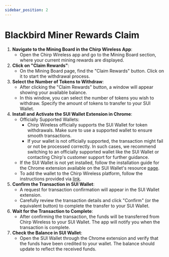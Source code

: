 ```yaml
---
sidebar_position: 2
---
```


# Blackbird Miner Rewards Claim

1. **Navigate to the Mining Board in the Chirp Wireless App**:
   - Open the Chirp Wireless app and go to the Mining Board section, where your current mining rewards are displayed.
2. **Click on "Claim Rewards"**:
   - On the Mining Board page, find the "Claim Rewards" button. Click on it to start the withdrawal process.
3. **Select the Number of Tokens to Withdraw**:
   - After clicking the "Claim Rewards" button, a window will appear showing your available balance.
   - In this window, you can select the number of tokens you wish to withdraw. Specify the amount of tokens to transfer to your SUI Wallet.
4. **Install and Activate the SUI Wallet Extension in Chrome**:
   - Officially Supported Wallets:
     - Chirp Wireless officially supports the SUI Wallet for token withdrawals. Make sure to use a supported wallet to ensure smooth transactions.
     - If your wallet is not officially supported, the transaction might fail or not be processed correctly. In such cases, we recommend switching to an officially supported wallet like the SUI Wallet or contacting Chirp's customer support for further guidance.
   - If the SUI Wallet is not yet installed, follow the installation guide for the Chrome extension available on the SUI Wallet's resource [page](https://blog.sui.io/sui-wallets/).
   - To add the wallet to the Chirp Wireless platform, follow the instructions provided via [link](https://docs.chirptoken.io/Chirp%20Network/Rewards/).
5. **Confirm the Transaction in SUI Wallet**:
   - A request for transaction confirmation will appear in the SUI Wallet extension.
   - Carefully review the transaction details and click "Confirm" (or the equivalent button) to complete the transfer to your SUI Wallet.
6. **Wait for the Transaction to Complete**:
   - After confirming the transaction, the funds will be transferred from Chirp Wireless to your SUI Wallet. The app will notify you when the transaction is complete.
7. **Check the Balance in SUI Wallet**:
   - Open the SUI Wallet through the Chrome extension and verify that the funds have been credited to your wallet. The balance should update to reflect the received funds.
